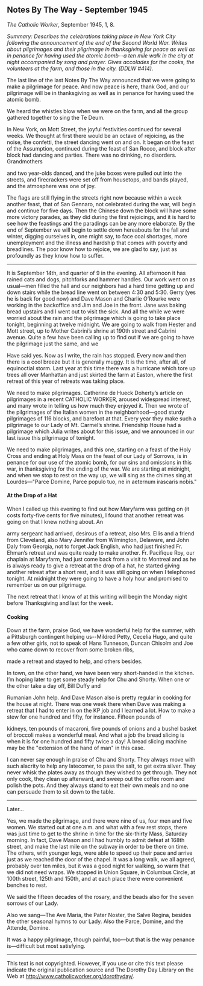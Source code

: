 ## Notes By The Way - September 1945


*The Catholic Worker*, September 1945, 1, 8.

*Summary: Describes the celebrations taking place in New York City
following the announcement of the end of the Second World War. Writes
about pilgrimages and their pilgrimage in thanksgiving for peace as well
as in penance for having used the atomic bomb--a ten mile walk in the
city at night accompanied by song and prayer. Gives accolades for the
cooks, the volunteers at the farm, and those in the city. (DDLW \#414).*

The last line of the last Notes By The Way announced that we were going
to make a pilgrimage for peace. And now peace is here, thank God, and
our pilgrimage will be in thanksgiving as well as in penance for having
used the atomic bomb.

We heard the whistles blow when we were on the farm, and all the group
gathered together to sing the Te Deum.

In New York, on Mott Street, the joyful festivities continued for
several weeks. We thought at first there would be an octave of
rejoicing, as the noise, the confetti, the street dancing went on and
on. It began on the feast of the Assumption, continued during the feast
of San Rocco, and block after block had dancing and parties. There was
no drinking, no disorders. Grandmothers

and two year-olds danced, and the juke boxes were pulled out into the
streets, and firecrackers were set off from housetops, and bands played,
and the atmosphere was one of joy.

The flags are still flying in the streets right now because within a
week another feast, that of San Gennaro, not celebrated during the war,
will begin and continue for five days. Then the Chinese down the block
will have some more victory parades, as they did during the first
rejoicings, and it is hard to see how the feastings and the paradings
can be any more elaborate. By the end of September we will begin to
settle down hereabouts for the fall and winter, digging ourselves in,
one might say, to face coal shortages, more unemployment and the illness
and hardship that comes with poverty and breadlines. The poor know how
to rejoice, we are glad to say, just as profoundly as they know how to
suffer.

- - -

It is September 14th, and quarter of 9 in the evening. All afternoon it
has rained cats and dogs, pitchforks and hammer handles. Our work went
on as usual—men filled the hall and our neighbors had a hard time
getting up and down stairs while the bread line went on between 4:30 and
5:30. Gerry (yes he is back for good now) and Dave Mason and Charlie
O’Rourke were working in the backoffice and Jim and Joe in the front.
Jane was baking bread upstairs and I went out to visit the sick. And all
the while we were worried about the rain and the pilgrimage which is
going to take place tonight, beginning at twelve midnight. We are going
to walk from Hester and Mott street, up to Mother Cabrini’s shrine at
190th street and Cabrini avenue. Quite a few have been calling up to
find out if we are going to have the pilgrimage just the same, and we

Have said yes. Now as I write, the rain has stopped. Every now and then
there is a cool breeze but it is generally muggy. It is the time, after
all, of equinoctial storm. Last year at this time there was a hurricane
which tore up trees all over Manhattan and just skirted the farm at
Easton, where the first retreat of this year of retreats was taking
place.

We need to make pilgrimages. Catherine de Hueck Doherty’s article on
pilgrimages in a recent CATHOLIC WORKER, aroused widespread interest,
and many wrote in telling us how much they enjoyed it. Then we wrote of
the pilgrimages of the Italian women in the neighborhood—good sturdy
pilgrimages of 116 blocks, and barefoot at that. Every year they make
such a pilgrimage to our Lady of Mt. Carmel’s shrine. Friendship House
had a pilgrimage which Julia writes about for this issue, and we
announced in our last issue this pilgrimage of tonight.

We need to make pilgrimages, and this one, starting on a feast of the
Holy Cross and ending at Holy Mass on the feast of our Lady of Sorrows,
is in penance for our use of the atomic bomb, for our sins and omissions
in this war, in thanksgiving for the ending of the war. We are starting
at midnight, and when we stop to rest on the way up, we will sing as the
chimes sing at Lourdes—"Parce Domine, Parce populo tuo, ne in aeternum
irascaris nobis."

#### At the Drop of a Hat

When I called up this evening to find out how Maryfarm was getting on
(it costs forty-five cents for five minutes), I found that another
retreat was going on that I knew nothing about. An

army sergeant had arrived, desirous of a retreat, also Mrs. Ellis and a
friend from Cleveland, also Mary Jennifer from Wilmington, Delaware, and
John Daly from Georgia, not to forget Jack English, who had just
finished Fr. Ehman’s retreat and was quite ready to make another. Fr.
Pacifique Roy, our chaplain at Maryfarm, had just come back from a visit
to Montreal and as he is always ready to give a retreat at the drop of a
hat, he started giving another retreat after a short rest, and it was
still going on when I telephoned tonight. At midnight they were going to
have a holy hour and promised to remember us on our pilgrimage.

The next retreat that I know of at this writing will begin the Monday
night before Thanksgiving and last for the week.

#### Cooking

Down at the farm, praise God, we have wonderful help for the summer,
with a Pittsburgh contingent helping us--Mildred Petty, Cecelia Hugo,
and quite a few other girls, not to speak of Hans Tunneson, Duncan
Chisolm and Joe who came down to recover from some broken ribs,

made a retreat and stayed to help, and others besides.

In town, on the other hand, we have been very short-handed in the
kitchen. I’m hoping later to get some steady help for Chu and Shorty.
When one or the other take a day off, Bill Duffy and

Rumanian John help. And Dave Mason also is pretty regular in cooking for
the house at night. There was one week there when Dave was making a
retreat that I had to enter in on the KP job and I learned a lot. How to
make a stew for one hundred and fifty, for instance. Fifteen pounds of

kidneys, ten pounds of macaroni, five pounds of onions and a bushel
basket of broccoli makes a wonderful meal. And what a job the bread
slicing is when it is for one hundred and fifty twice a day! A bread
slicing machine may be the "extension of the hand of man" in this case.

I can never say enough in praise of Chu and Shorty. They always move
with such alacrity to help any latecomer, to pass the salt, to get extra
silver. They never whisk the plates away as though they wished to get
through. They not only cook, they clean up afterward, and sweep out the
coffee room and polish the pots. And they always stand to eat their own
meals and no one can persuade them to sit down to the table.

- - -

Later…

Yes, we made the pilgrimage, and there were nine of us, four men and
five women. We started out at one a.m. and what with a few rest stops,
there was just time to get to the shrine in time for the six-thirty
Mass, Saturday morning. In fact, Dave Mason and I had humbly to admit
defeat at 168th street, and make the last mile on the subway in order to
be there on time. The others, with younger legs, were able to speed up
their pace and arrive just as we reached the door of the chapel. It was
a long walk, we all agreed, probably over ten miles, but it was a good
night for walking, so warm that we did not need wraps. We stopped in
Union Square, in Columbus Circle, at 100th street, 125th and 150th, and
at each place there were convenient benches to rest.

We said the fifteen decades of the rosary, and the beads also for the
seven sorrows of our Lady.

Also we sang—The Ave Maria, the Pater Noster, the Salve Regina, besides
the other seasonal hymns to our Lady. Also the Parce, Domine, and the
Attende, Domine.

It was a happy pilgrimage, though painful, too—but that is the way
penance is—difficult but most satisfying.

* * * * *

This text is not copyrighted. However, if you use or cite this text
please indicate the original publication source and The Dorothy Day
Library on the Web at http://www.catholicworker.org/dorothyday/.
